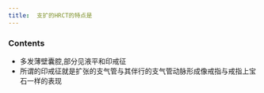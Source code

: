 ```yaml
---
title:  支扩的HRCT的特点是
--- 
```


### Contents
- 多发薄壁囊腔,部分见液平和印戒征
- 所谓的印戒征就是扩张的支气管与其伴行的支气管动脉形成像戒指与戒指上宝石一样的表现
